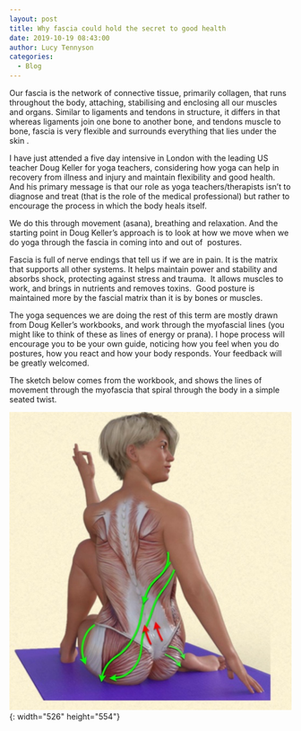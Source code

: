 ```yaml
---
layout: post
title: Why fascia could hold the secret to good health
date: 2019-10-19 08:43:00
author: Lucy Tennyson
categories:
  - Blog
---
```


Our fascia is the network of connective tissue, primarily collagen, that runs throughout the body, attaching, stabilising and enclosing all our muscles and organs. Similar to ligaments and tendons in structure, it differs in that whereas ligaments join one bone to another bone, and tendons muscle to bone, fascia is very flexible and surrounds everything that lies under the skin .

I have just attended a five day intensive in London with the leading US teacher Doug Keller for yoga teachers, considering how yoga can help in recovery from illness and injury and maintain flexibility and good health. And his primary message is that our role as yoga teachers/therapists isn’t to diagnose and treat (that is the role of the medical professional) but rather to encourage the process in which the body heals itself.

We do this through movement (asana), breathing and relaxation. And the starting point in Doug Keller’s approach is to look at how we move when we do yoga through the fascia in coming into and out of&nbsp; postures.

Fascia is full of nerve endings that tell us if we are in pain. It is the matrix that supports all other systems. It helps maintain power and stability and absorbs shock, protecting against stress and trauma.&nbsp; It allows muscles to work, and brings in nutrients and removes toxins. &nbsp;Good posture is maintained more by the fascial matrix than it is by bones or muscles.

The yoga sequences we are doing the rest of this term are mostly drawn from Doug Keller’s workbooks, and work through the myofascial lines (you might like to think of these as lines of energy or prana). I hope process will encourage you to be your own guide, noticing how you feel when you do postures, how you react and how your body responds. Your feedback will be greatly welcomed.

The sketch below comes from the workbook, and shows the lines of movement through the myofascia that spiral through the body in a simple seated twist.

![](/uploads/yoga-myofasciallines.jpeg){: width="526" height="554"}